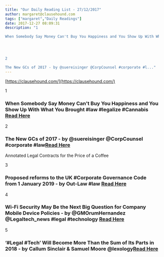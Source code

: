 ```yaml
---
title: "Our Daily Reading List - 27/12/2017"
author: margaret@clausehound.com
tags: ["margaret","Daily Readings"]
date: 2017-12-27 08:09:31
description: "1

When Somebody Say Money Can't Buy You Happiness and You Show Up With What You Brought #law #legalize #Cannabis Read Here

 


2

The New GCs of 2017 - by @suereisinger @CorpCounsel #corporate #l..."
---
```


[https://clausehound.com/](https://clausehound.com/)

1

### When Somebody Say Money Can't Buy You Happiness and You Show Up With What You Brought #law #legalize #Cannabis [Read Here](https://www.pinterest.com/pin/AXmHragQjpN1CfElS5xtl1kbE3sqc6E0PpopAZinOGdUYTWfg5ia_0Q/)

 

2

### The New GCs of 2017 - by @suereisinger @CorpCounsel #corporate #law[Read Here](https://goo.gl/UGZTTc)

Annotated Legal Contracts
for the Price of a Coffee

3

### Proposed reforms to the UK #Corporate Governance Code from 1 January 2019 - by Out-Law #law [Read Here](https://goo.gl/W9yEBk)

 

4

### Wi-Fi Security May Be the Next Big Question for Company Mobile Device Policies - by @GMOrumHernandez @Legaltech_news #legal #technology [Read Here](https://goo.gl/yJJvHk)

 

5

### ‘#Legal #Tech’ Will Become More Than the Sum of Its Parts in 2018 - by Callum Sinclair & Samuel Moore @lexology[Read Here](https://goo.gl/p2vpFv)

 